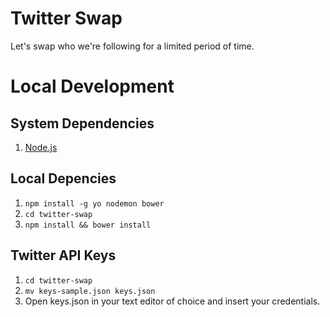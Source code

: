 # Twitter Swap

Let's swap who we're following for a limited period of time.

# Local Development

## System Dependencies

1. [Node.js](http://nodejs.org)

## Local Depencies

1. `npm install -g yo nodemon bower`
2. `cd twitter-swap`
3. `npm install && bower install`

## Twitter API Keys

1. `cd twitter-swap`
2. `mv keys-sample.json keys.json`
3. Open keys.json in your text editor of choice and insert your credentials.